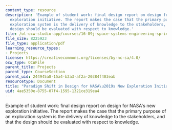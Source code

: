 ```yaml
---
content_type: resource
description: 'Example of student work: final design report on design for NASA''s new
  exploration initiative. The report makes the case that the primary purpose of an
  exploration system is the delivery of knowledge to the stakeholders, and that the
  design should be evaluated with respect to knowledge.'
file: /ol-ocw-studio-app/courses/16-89j-space-systems-engineering-spring-2007/4ae5350e875507f415951321ce319ea4_report_04.pdf
file_size: 8225923
file_type: application/pdf
learning_resource_types:
- Projects
license: https://creativecommons.org/licenses/by-nc-sa/4.0/
ocw_type: OCWFile
parent_title: Projects
parent_type: CourseSection
parent_uid: 244945a8-15a4-b2a3-af2a-20384f403eab
resourcetype: Document
title: "Paradigm Shift in Design for NASA\u2019s New Exploration Initiative"
uid: 4ae5350e-8755-07f4-1595-1321ce319ea4
---
```

Example of student work: final design report on design for NASA's new exploration initiative. The report makes the case that the primary purpose of an exploration system is the delivery of knowledge to the stakeholders, and that the design should be evaluated with respect to knowledge.